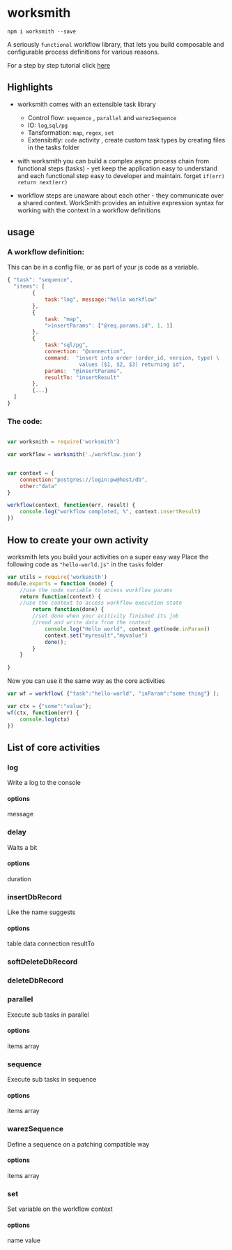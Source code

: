 # worksmith

```npm i worksmith --save```

A seriously ```functional``` workflow library, that lets you build composable and configurable process definitions for various reasons.

For a step by step tutorial click [here](https://github.com/guidesmiths/worksmith/blob/master/TUTORIAL.md)

## Highlights
- worksmith comes with an extensible task library
  - Control flow:  ```sequence``` ,  ```parallel``` and ```warezSequence```
  - IO: ```log```,```sql/pg```
  - Tansformation: ```map```, ```regex```, ```set```
  - Extensibitly: ```code``` activity , create custom task types by creating files in the tasks folder

- with worksmith you can build a complex async process chain from functional steps (tasks) - yet keep the application easy to understand and each functional step easy to developer and maintain. forget ```if(err) return next(err)```
- workflow steps are unaware about each other - they communicate over a shared context. WorkSmith provides an intuitive expression syntax for working with the context in a workflow definitions
## usage

### A workflow definition:
This can be in a config file, or as part of your js code as a variable.

```javascript
{ "task": "sequence",
  "items": [
        {
            task:"log", message:"hello workflow"
        },
        {
            task: "map",
            ">insertParams": ["@req.params.id", 1, 1]
        },
        {
            task:"sql/pg",
            connection: "@connection",
            command:  "insert into order (order_id, version, type) \
                       values ($1, $2, $3) returning id",
            params:  "@insertParams",
            resultTo: "insertResult"
        },
        {...}
  ]
}
```

### The code:

```javascript

var worksmith = require('worksmith')

var workflow = worksmith('./workflow.json')


var context = {
    connection:"postgres://login:pw@host/db",
    other:"data"
}

workflow(context, function(err, result) {
    console.log("workflow completed, %", context.insertResult)
})


```

## How to create your own activity

worksmith lets you build your activities on a super easy way
Place the following code as ```"hello-world.js"``` in the ```tasks``` folder

```javascript
var utils = require('worksmith')
module.exports = function (node) {
    //use the node variable to access workflow params
    return function(context) {
    //use the context to access workflow execution state
        return function(done) {
        //set done when your acitivity finished its job
        //read and write data from the context
            console.log("Hello world", context.get(node.inParam))
            context.set("myresult","myvalue")
            done();
        }
    }

}
```
Now you can use it the same way as the core activities
```javascript
var wf = workflow( {"task":"hello-world", "inParam":"some thing"} );

var ctx = {"some":"value"};
wf(ctx, function(err) {
    console.log(ctx)
})
```

## List of core activities

### log
Write a log to the console
#### options
message

### delay
Waits a bit
#### options
duration

### insertDbRecord
Like the name suggests
#### options
table
data
connection
resultTo

### softDeleteDbRecord

### deleteDbRecord

### parallel
Execute sub tasks in parallel
#### options
items array

### sequence
Execute sub tasks in sequence
#### options
items array

### warezSequence
Define a sequence on a patching compatible way
#### options
items array


### set
Set variable on the workflow context
#### options
name
value


